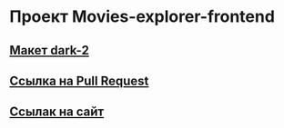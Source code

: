 # Проект Movies-explorer-frontend

## [Макет dark-2](https://www.figma.com/file/6FMWkB94wE7KTkcCgUXtnC/light-1?type=design&node-id=1-7266&mode=dev)

## [Ссылка на Pull Request](https://github.com/hvny/movies-explorer-frontend/pull/2)

## [Ссылак на сайт](https://hvny-diplom.students.nomoredomainsrocks.ru/)